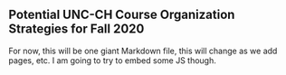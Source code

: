 ## Potential UNC-CH Course Organization Strategies for Fall 2020

For now, this will be one giant Markdown file, this will change as we add pages, etc. I am going to try to embed some JS though.



